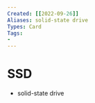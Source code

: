 ```yaml
---
Created: [[2022-09-26]]
Aliases: solid-state drive
Types: Card
Tags: 
- 
---
```

# SSD
- solid-state drive
